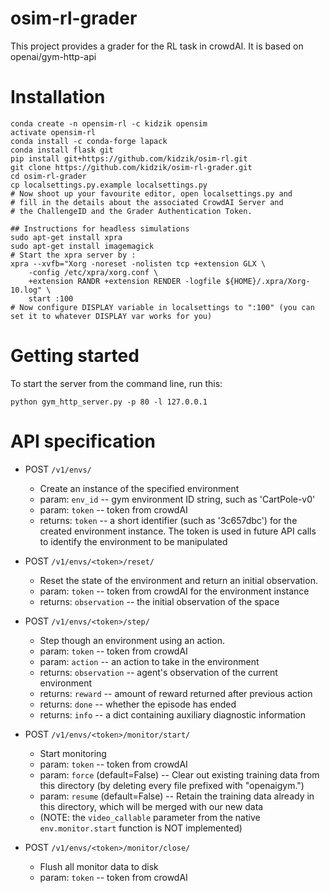 osim-rl-grader
============

This project provides a grader for the RL task in crowdAI. It is based on openai/gym-http-api

Installation
============

    conda create -n opensim-rl -c kidzik opensim
    activate opensim-rl
    conda install -c conda-forge lapack
    conda install flask git
    pip install git+https://github.com/kidzik/osim-rl.git
    git clone https://github.com/kidzik/osim-rl-grader.git
    cd osim-rl-grader
    cp localsettings.py.example localsettings.py
    # Now shoot up your favourite editor, open localsettings.py and
    # fill in the details about the associated CrowdAI Server and
    # the ChallengeID and the Grader Authentication Token.

    ## Instructions for headless simulations
    sudo apt-get install xpra
    sudo apt-get install imagemagick
    # Start the xpra server by :
    xpra --xvfb="Xorg -noreset -nolisten tcp +extension GLX \
        -config /etc/xpra/xorg.conf \
        +extension RANDR +extension RENDER -logfile ${HOME}/.xpra/Xorg-10.log" \
        start :100    
    # Now configure DISPLAY variable in localsettings to ":100" (you can set it to whatever DISPLAY var works for you)

Getting started
============

To start the server from the command line, run this:

    python gym_http_server.py -p 80 -l 127.0.0.1

API specification
============

  * POST `/v1/envs/`
      * Create an instance of the specified environment
      * param: `env_id` -- gym environment ID string, such as 'CartPole-v0'
      * param: `token` -- token from crowdAI
      * returns: `token` -- a short identifier (such as '3c657dbc')
	    for the created environment instance. The token is
        used in future API calls to identify the environment to be
        manipulated

  * POST `/v1/envs/<token>/reset/`
      * Reset the state of the environment and return an initial
        observation.
      * param: `token` -- token from crowdAI
        for the environment instance
      * returns: `observation` -- the initial observation of the space

  * POST `/v1/envs/<token>/step/`
      *  Step though an environment using an action.
      * param: `token` -- token from crowdAI
	  * param: `action` -- an action to take in the environment
      * returns: `observation` -- agent's observation of the current
        environment
      * returns: `reward` -- amount of reward returned after previous action
      * returns: `done` -- whether the episode has ended
      * returns: `info` -- a dict containing auxiliary diagnostic information

  * POST `/v1/envs/<token>/monitor/start/`
      * Start monitoring
      * param: `token` -- token from crowdAI
      * param: `force` (default=False) -- Clear out existing training
        data from this directory (by deleting every file
        prefixed with "openaigym.")
      * param: `resume` (default=False) -- Retain the training data
        already in this directory, which will be merged with
        our new data
      * (NOTE: the `video_callable` parameter from the native
    `env.monitor.start` function is NOT implemented)

  * POST `/v1/envs/<token>/monitor/close/`
      * Flush all monitor data to disk
      * param: `token` -- token from crowdAI

